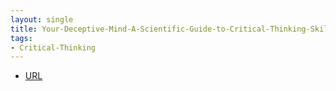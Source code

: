```yaml
---
layout: single
title: Your-Deceptive-Mind-A-Scientific-Guide-to-Critical-Thinking-Skills
tags:
- Critical-Thinking
---
```



- [URL](https://www.audible.com/pd/Your-Deceptive-Mind-A-Scientific-Guide-to-Critical-Thinking-Skills-Part-1-Audiobook/B00D9473WC)
